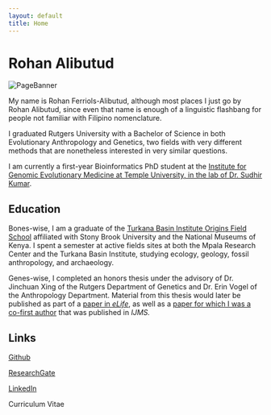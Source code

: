 ```yaml
---
layout: default
title: Home
---
```


# Rohan Alibutud

![PageBanner](/PageBanner.jpg)

My name is Rohan Ferriols-Alibutud, although most places I just go by Rohan Alibutud, since even that name is enough of a linguistic flashbang for people not familiar with Filipino nomenclature.

I graduated Rutgers University with a Bachelor of Science in both Evolutionary Anthropology and Genetics, two fields with very different methods that are nonetheless interested in very similar questions. 

I am currently a first-year Bioinformatics PhD student at the [Institute for Genomic Evolutionary Medicine at Temple University, in the lab of Dr. Sudhir Kumar](https://kumarlab.net/home). 

## Education

Bones-wise, I am a graduate of the [Turkana Basin Institute Origins Field School](https://www.turkanabasin.org/fieldschool/) affiliated with Stony Brook University and the National Museums of Kenya. I spent a semester at active fields sites at both the Mpala Research Center and the Turkana Basin Institute, studying ecology, geology, fossil anthropology, and archaeology.

Genes-wise, I completed an honors thesis under the advisory of Dr. Jinchuan Xing of the Rutgers Department of Genetics and Dr. Erin Vogel of the Anthropology Department. Material from this thesis would later be published as part of a [paper in *eLife*](https://elifesciences.org/articles/82809), as well as a [paper for which I was a co-first author](https://www.mdpi.com/1422-0067/24/17/13248) that was published in *IJMS.*

## Links

[Github](https://github.com/RohanAlibutud)

[ResearchGate](https://www.researchgate.net/profile/Rohan-Alibutud)

[LinkedIn](https://www.linkedin.com/in/rohan-alibutud-2259b2104)

Curriculum Vitae
